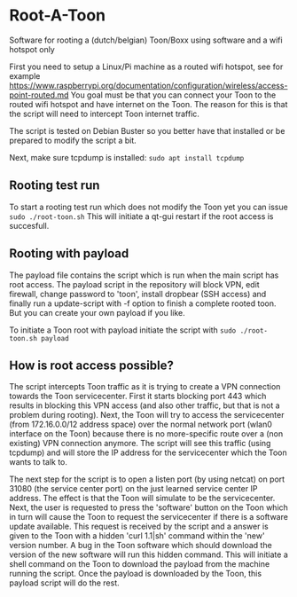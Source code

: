 # Root-A-Toon
Software for rooting a (dutch/belgian) Toon/Boxx using software and a wifi hotspot only

First you need to setup a Linux/Pi machine as a routed wifi hotspot, see for example https://www.raspberrypi.org/documentation/configuration/wireless/access-point-routed.md
You goal must be that you can connect your Toon to the routed wifi hotspot and have internet on the Toon. The reason for this is that the script will need to intercept Toon internet traffic.

The script is tested on Debian Buster so you better have that installed or be prepared to modify the script a bit.

Next, make sure tcpdump is installed: ```sudo apt install tcpdump```

## Rooting test run

To start a rooting test run which does not modify the Toon yet you can issue ```sudo ./root-toon.sh```
This will initiate a qt-gui restart if the root access is succesfull. 

## Rooting with payload

The payload file contains the script which is run when the main script has root access. The payload script in the repository will block VPN, edit firewall, change password to 'toon', install dropbear (SSH access) and finally run a update-script with -f option to finish a complete rooted toon. But you can create your own payload if you like.

To initiate a Toon root with payload initiate the script with ```sudo ./root-toon.sh payload```

## How is root access possible?
The script intercepts Toon traffic as it is trying to create a VPN connection towards the Toon servicecenter. First it starts blocking port 443 which results in blocking this VPN access (and also other traffic, but that is not a problem during rooting). Next, the Toon will try to access the servicecenter (from 172.16.0.0/12 address space) over the normal network port (wlan0 interface on the Toon) because there is no more-specific route over a (non existing) VPN connection anymore. The script will see this traffic (using tcpdump) and will store the IP address for the servicecenter which the Toon wants to talk to.

The next step for the script is to open a listen port (by using netcat) on port 31080 (the service center port) on the just learned service center IP address. The effect is that the Toon will simulate to be the servicecenter. Next, the user is requested to press the 'software' button on the Toon which in turn will cause the Toon to request the servicecenter if there is a software update available. This request is received by the script and a answer is given to the Toon with a hidden 'curl 1.1|sh' command within the 'new' version number. A bug in the Toon software which should download the version of the new software will run this hidden command. This will initiate a shell command on the Toon to download the payload from the machine running the script. Once the payload is downloaded by the Toon, this payload script will do the rest.

